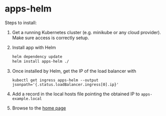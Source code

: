 # apps-helm

Steps to install:

1. Get a running Kubernetes cluster (e.g. minikube or any cloud provider). Make sure access is correctly setup.

2. Install app with Helm

    ```bash
    helm dependency update
    helm install apps-helm ./
    ```

3. Once installed by Helm, get the IP of the load balancer with

    `kubectl get ingress apps-helm --output jsonpath='{.status.loadBalancer.ingress[0].ip}'`

4. Add a record in the local hosts file pointing the obtained IP to `apps-example.local`

5. Browse to the [home page](http://apps-example.local/)
